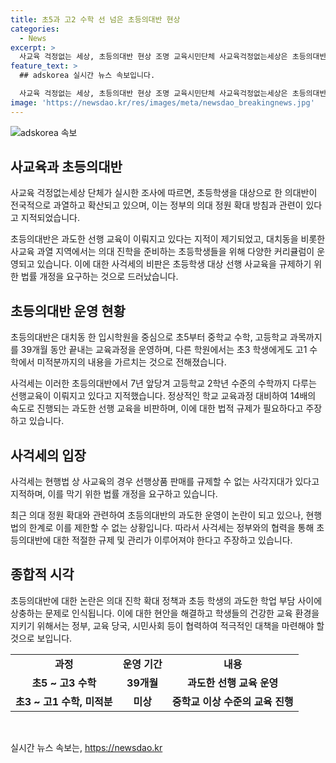 ```yaml
---
title: 초5과 고2 수학 선 넘은 초등의대반 현상
categories:
  - News
excerpt: >
  사교육 걱정없는 세상, 초등의대반 현상 조명 교육시민단체 사교육걱정없는세상은 초등의대반 현상이 전국적으로 확산되고 있다고 지적했다. 대치동을 중심으로 초5부터 고3 이과 수학을 39개월 동안 가르치는 커리큘럼이 운영되고 있으며, 이에 대해 비판을 제기했다. 사각지대가 있는 현행법으로 인해 과도한 선행 사교육이 불가피한 상황이라며, 법률 개정을 요구했다. 이에 대한 청원과 대책 모색이 필요한 상황이다.
feature_text: >
  ## adskorea 실시간 뉴스 속보입니다.

  사교육 걱정없는 세상, 초등의대반 현상 조명 교육시민단체 사교육걱정없는세상은 초등의대반 현상이 전국적으로 확산되고 있다고 지적했다. 대치동을 중심으로 초5부터 고3 이과 수학을 39개월 동안 가르치는 커리큘럼이 운영되고 있으며, 이에 대해 비판을 제기했다. 사각지대가 있는 현행법으로 인해 과도한 선행 사교육이 불가피한 상황이라며, 법률 개정을 요구했다. 이에 대한 청원과 대책 모색이 필요한 상황이다.
image: 'https://newsdao.kr/res/images/meta/newsdao_breakingnews.jpg'
---
```


<p><img src="https://newsdao.kr/res/images/meta/newsdao_breakingnews.jpg" alt="adskorea 속보" /></p>

<h2 data-ke-size="size26">사교육과 초등의대반</h2>

<p>사교육 걱정없는세상 단체가 실시한 조사에 따르면, 초등학생을 대상으로 한 의대반이 전국적으로 과열하고 확산되고 있으며, 이는 정부의 의대 정원 확대 방침과 관련이 있다고 지적되었습니다.</p>

<p data-ke-size="size16">초등의대반은 과도한 선행 교육이 이뤄지고 있다는 지적이 제기되었고, 대치동을 비롯한 사교육 과열 지역에서는 의대 진학을 준비하는 초등학생들을 위해 다양한 커리큘럼이 운영되고 있습니다. 이에 대한 사걱세의 비판은 초등학생 대상 선행 사교육을 규제하기 위한 법률 개정을 요구하는 것으로 드러났습니다.</p>

<h2 data-ke-size="size26">초등의대반 운영 현황</h2>

<p>초등의대반은 대치동 한 입시학원을 중심으로 초5부터 중학교 수학, 고등학교 과목까지를 39개월 동안 끝내는 교육과정을 운영하며, 다른 학원에서는 초3 학생에게도 고1 수학에서 미적분까지의 내용을 가르치는 것으로 전해졌습니다.</p>

<p data-ke-size="size16">사걱세는 이러한 초등의대반에서 7년 앞당겨 고등학교 2학년 수준의 수학까지 다루는 선행교육이 이뤄지고 있다고 지적했습니다. 정상적인 학교 교육과정 대비하여 14배의 속도로 진행되는 과도한 선행 교육을 비판하며, 이에 대한 법적 규제가 필요하다고 주장하고 있습니다.</p>

<h2 data-ke-size="size26">사걱세의 입장</h2>

<p>사걱세는 현행법 상 사교육의 경우 선행상품 판매를 규제할 수 없는 사각지대가 있다고 지적하며, 이를 막기 위한 법률 개정을 요구하고 있습니다.</p>

<p data-ke-size="size16">최근 의대 정원 확대와 관련하여 초등의대반의 과도한 운영이 논란이 되고 있으나, 현행법의 한계로 이를 제한할 수 없는 상황입니다. 따라서 사걱세는 정부와의 협력을 통해 초등의대반에 대한 적절한 규제 및 관리가 이루어져야 한다고 주장하고 있습니다.</p>

<h2 data-ke-size="size26">종합적 시각</h2>

<p>초등의대반에 대한 논란은 의대 진학 확대 정책과 초등 학생의 과도한 학업 부담 사이에 상충하는 문제로 인식됩니다. 이에 대한 현안을 해결하고 학생들의 건강한 교육 환경을 지키기 위해서는 정부, 교육 당국, 시민사회 등이 협력하여 적극적인 대책을 마련해야 할 것으로 보입니다.</p>

<table>
  <tr>
    <td style="text-align: center; height: 17px;"><b>과정</b></td>
    <td style="text-align: center; height: 17px;"><b>운영 기간</b></td>
    <td style="text-align: center; height: 17px;"><b>내용</b></td>
  </tr>
  <tr>
    <td style="text-align: center; height: 17px;"><b>초5 ~ 고3 수학</b></td>
    <td style="text-align: center; height: 17px;"><b>39개월</b></td>
    <td style="text-align: center; height: 17px;"><b>과도한 선행 교육 운영</b></td>
  </tr>
  <tr>
    <td style="text-align: center; height: 17px;"><b>초3 ~ 고1 수학, 미적분</b></td>
    <td style="text-align: center; height: 17px;"><b>미상</b></td>
    <td style="text-align: center; height: 17px;"><b>중학교 이상 수준의 교육 진행</b></td>
  </tr>
</table>

<p data-ke-size="size16">&nbsp;</p>
실시간 뉴스 속보는, <a href="https://newsdao.kr" rel="dofollow">https://newsdao.kr</a>



